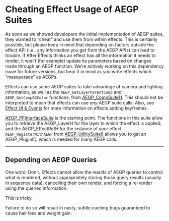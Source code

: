 <a id="aegps-cheating-effect-usage-of-aegp-suites"></a>

# Cheating Effect Usage of AEGP Suites

As soon as we showed developers the initial implementation of AEGP suites, they wanted to “cheat” and use them from within effects. This is certainly possible, but please keep in mind that depending on factors outside the effect API (i.e., any information you get from the AEGP APIs) can lead to trouble. If After Effects thinks an effect has all the information it needs to render, it won’t (for example) update its parameters based on changes made through an AEGP function. We’re actively working on this dependency issue for future versions, but bear it in mind as you write effects which “masquerade” as AEGPs.

Effects can use some AEGP suites to take advantage of camera and lighting information, as well as the `AEGP_GetLayerParentComp` and `AEGP_GetCompBGColor` functions, from [AEGP_CompSuite11](aegp-suites.md#aegps-aegp-suites-aegp-compsuite). This should not be interpreted to mean that effects can use *any* AEGP suite calls. Also, see [Effect UI & Events](../effect-ui-events/effect-ui-events.md#effect-ui-events-effect-ui-events) for more information on effects adding keyframes.

[AEGP_PFInterfaceSuite](aegp-suites.md#aegps-aegp-suites-pf-interface-suite) is the starting point. The functions in this suite allow you to retrieve the AEGP_LayerH for the layer to which the effect is applied, and the AEGP_EffectRefH for the instance of your effect. `AEGP_RegisterWithAEGP` from [AEGP_UtilitySuite6](aegp-suites.md#aegps-aegp-suites-aegp-utilitysuite) allows you to get an AEGP_PluginID, which is needed for many AEGP calls.

---

## Depending on AEGP Queries

One word: Don’t. Effects cannot allow the results of AEGP queries to control what is rendered, without appropriately storing those query results (usually in sequence data), cancelling their own render, and forcing a re-render using the queried information.

This is tricky.

Failure to do so will result in nasty, subtle caching bugs guaranteed to cause hair loss and weight gain.
